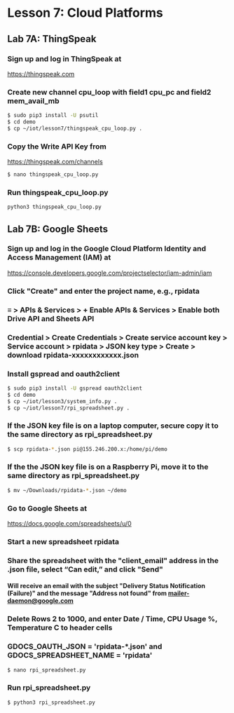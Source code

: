 # Lesson 7: Cloud Platforms

## Lab 7A: ThingSpeak

### Sign up and log in ThingSpeak at

https://thingspeak.com

### Create new channel cpu_loop with field1 cpu_pc and field2 mem_avail_mb
```sh
$ sudo pip3 install -U psutil
$ cd demo
$ cp ~/iot/lesson7/thingspeak_cpu_loop.py .
```
### Copy the Write API Key from

https://thingspeak.com/channels
```sh
$ nano thingspeak_cpu_loop.py
```
### Run thingspeak_cpu_loop.py
```sh
python3 thingspeak_cpu_loop.py
```
## Lab 7B: Google Sheets

### Sign up and log in the Google Cloud Platform Identity and Access Management (IAM) at

https://console.developers.google.com/projectselector/iam-admin/iam

### Click "Create" and enter the project name, e.g., rpidata

### &equiv; > APIs & Services > + Enable APIs & Services > Enable both Drive API and Sheets API

### Credential > Create Credentials > Create service account key > Service account > rpidata > JSON key type > Create > download rpidata-xxxxxxxxxxxx.json

### Install gspread and oauth2client
```sh
$ sudo pip3 install -U gspread oauth2client
$ cd demo
$ cp ~/iot/lesson3/system_info.py .
$ cp ~/iot/lesson7/rpi_spreadsheet.py .
```
### If the JSON key file is on a laptop computer, secure copy it to the same directory as rpi_spreadsheet.py
```sh
$ scp rpidata-*.json pi@155.246.200.x:/home/pi/demo
```
### If the the JSON key file is on a Raspberry Pi, move it to the same directory as rpi_spreadsheet.py
```sh
$ mv ~/Downloads/rpidata-*.json ~/demo
```

### Go to Google Sheets at

https://docs.google.com/spreadsheets/u/0

### Start a new spreadsheet rpidata

### Share the spreadsheet with the "client_email" address in the .json file, select “Can edit,” and click "Send"

#### Will receive an email with the subject "Delivery Status Notification (Failure)" and the message "Address not found" from mailer-daemon@google.com

### Delete Rows 2 to 1000, and enter Date / Time, CPU Usage %, Temperature C to header cells

### GDOCS_OAUTH_JSON = 'rpidata-*.json' and GDOCS_SPREADSHEET_NAME = 'rpidata'

```sh
$ nano rpi_spreadsheet.py
```
### Run rpi_spreadsheet.py
```sh
$ python3 rpi_spreadsheet.py
```
